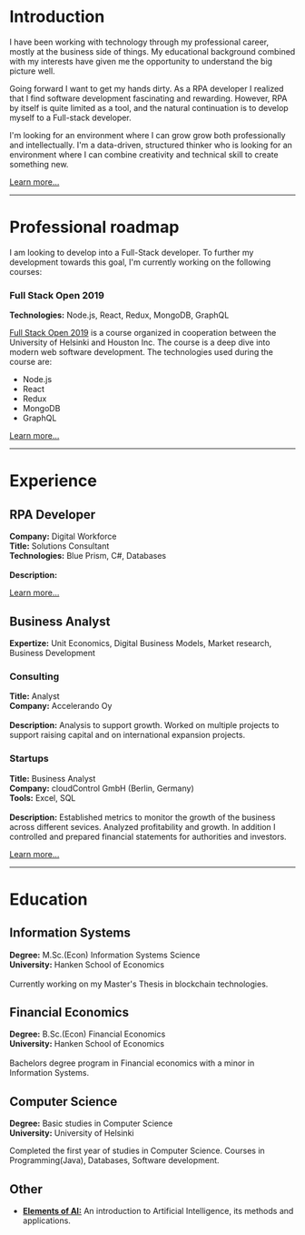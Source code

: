 # Introduction

I have been working with technology through my professional career, mostly at the business side of things. My educational background combined with my interests have given me the opportunity to understand the big picture well.

Going forward I want to get my hands dirty. As a RPA developer I realized that I find software development fascinating and rewarding. However, RPA by itself is quite limited as a tool, and the natural continuation is to develop myself to a Full-stack developer.

I'm looking for an environment where I can grow grow both professionally and intellectually. I'm a data-driven, structured thinker who is looking for an environment where I can combine creativity and technical skill to create something new.

[Learn more...](/aboutme.md)

---

# Professional roadmap

I am looking to develop into a Full-Stack developer. To further my development towards this goal, I'm currently working on the following courses:
<br>
### Full Stack Open 2019
**Technologies:** Node.js, React, Redux, MongoDB, GraphQL

[Full Stack Open 2019](https://fullstackopen.com/) is a course organized in cooperation between the University of Helsinki and Houston Inc. The course is a deep dive into modern web software development. The technologies used during the course are:
- Node.js
- React
- Redux
- MongoDB
- GraphQL

[Learn more...](/roadmap)

---

# Experience

## RPA Developer

**Company:** Digital Workforce<br>
**Title:** Solutions Consultant<br>
**Technologies:** Blue Prism, C#, Databases<br>
<br>
**Description:**

[Learn more...](/rpadeveloper)


## Business Analyst

**Expertize:** Unit Economics, Digital Business Models, Market research, Business Development

### Consulting
**Title:** Analyst<br>
**Company:** Accelerando Oy<br>
<br>
**Description:** Analysis to support growth. Worked on multiple projects to support raising capital and on international expansion projects.

### Startups
**Title:** Business Analyst<br>
**Company:** cloudControl GmbH (Berlin, Germany)<br>
**Tools:** Excel, SQL<br>
<br>
**Description:** Established metrics to monitor the growth of the business across different sevices. Analyzed profitability and growth. In addition I controlled and prepared financial statements for authorities and investors.

[Learn more...](/businessanalyst)

---

# Education

## Information Systems
**Degree:** M.Sc.(Econ) Information Systems Science<br>
**University:** Hanken School of Economics<br>
<br>
Currently working on my Master's Thesis in blockchain technologies.


## Financial Economics
**Degree:** B.Sc.(Econ) Financial Economics<br>
**University:** Hanken School of Economics<br>
<br>
Bachelors degree program in Financial economics with a minor in Information Systems.


## Computer Science
**Degree:** Basic studies in Computer Science<br>
**University:** University of Helsinki

Completed the first year of studies in Computer Science. Courses in Programming(Java), Databases, Software development.

## Other
- **[Elements of AI:](https://www.elementsofai.com/)** An introduction to Artificial Intelligence, its methods and applications.
